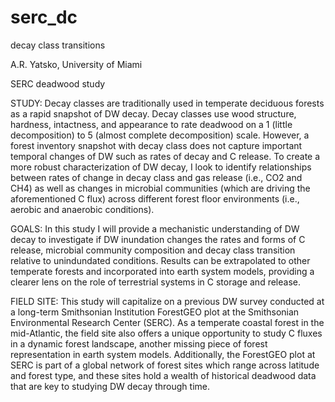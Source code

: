 # serc_dc
decay class transitions

A.R. Yatsko, University of Miami

SERC deadwood study

STUDY: Decay classes are traditionally used in temperate deciduous forests as a rapid snapshot of DW decay. Decay classes use wood structure, hardness, intactness, and appearance to rate deadwood on a 1 (little decomposition) to 5 (almost complete decomposition) scale. However, a forest inventory snapshot with decay class does not capture important temporal changes of DW such as rates of decay and C release. To create a more robust characterization of DW decay, I look to identify relationships between rates of change in decay class and gas release (i.e., CO2 and CH4) as well as changes in microbial communities (which are driving the aforementioned C flux) across different forest floor environments (i.e., aerobic and anaerobic conditions). 

GOALS: In this study I will provide a mechanistic understanding of DW decay to investigate if DW inundation changes the rates and forms of C release, microbial community composition and decay class transition relative to unindundated conditions. Results can be extrapolated to other temperate forests and incorporated into earth system models, providing a clearer lens on the role of terrestrial systems in C storage and release. 

FIELD SITE: This study will capitalize on a previous DW survey conducted at a long-term Smithsonian Institution ForestGEO plot at the Smithsonian Environmental Research Center (SERC). As a temperate coastal forest in the mid-Atlantic, the field site also offers a unique opportunity to study C fluxes in a dynamic forest landscape, another missing piece of forest representation in earth system models. Additionally, the ForestGEO plot at SERC is part of a global network of forest sites which range across latitude and forest type, and these sites hold a wealth of historical deadwood data that are key to studying DW decay through time. 
